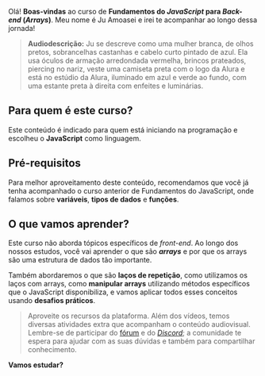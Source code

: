 Olá! **Boas-vindas** ao curso de **Fundamentos do _JavaScript_ para _Back-end_ (_Arrays_)**. Meu nome é Ju Amoasei e irei te acompanhar ao longo dessa jornada!

> **Audiodescrição:** Ju se descreve como uma mulher branca, de olhos pretos, sobrancelhas castanhas e cabelo curto pintado de azul. Ela usa óculos de armação arredondada vermelha, brincos prateados, piercing no nariz, veste uma camiseta preta com o logo da Alura e está no estúdio da Alura, iluminado em azul e verde ao fundo, com uma estante preta à direita com enfeites e luminárias.

## Para quem é este curso?

Este conteúdo é indicado para quem está iniciando na programação e escolheu o **JavaScript** como linguagem.

## Pré-requisitos

Para melhor aproveitamento deste conteúdo, recomendamos que você já tenha acompanhado o curso anterior de Fundamentos do JavaScript, onde falamos sobre **variáveis**, **tipos de dados** e **funções**.

## O que vamos aprender?

Este curso não aborda tópicos específicos de _front-end_. Ao longo dos nossos estudos, você vai aprender o que são _**arrays**_ e por que os arrays são uma estrutura de dados tão importante.

Também abordaremos o que são **laços de repetição**, como utilizamos os laços com arrays, como **manipular arrays** utilizando métodos específicos que o JavaScript disponibiliza, e vamos aplicar todos esses conceitos usando **desafios práticos**.

> Aproveite os recursos da plataforma. Além dos vídeos, temos diversas atividades extra que acompanham o conteúdo audiovisual. Lembre-se de participar do [fórum](https://cursos.alura.com.br/forum/categoria-programacao/todos) e do [_Discord_](https://discord.gg/SK9bj7hEYD); a comunidade te espera para ajudar com as suas dúvidas e também para compartilhar conhecimento.

**Vamos estudar?**